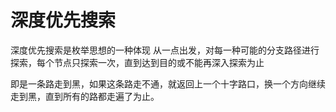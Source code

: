 ﻿# 深度优先搜索

深度优先搜索是枚举思想的一种体现
从一点出发，对每一种可能的分支路径进行探索，每个节点只探索一次，直到达到目的或不能再深入探索为止

即是一条路走到黑，如果这条路走不通，就返回上一个十字路口，换一个方向继续走到黑，直到所有的路都走遍了为止。
